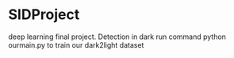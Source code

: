 # SIDProject
deep learning final project. Detection in dark
run command python ourmain.py to train our dark2light dataset
